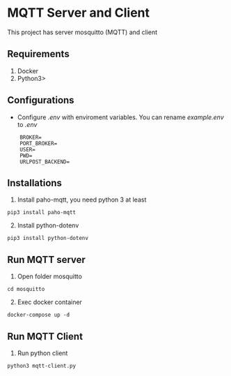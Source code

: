 # MQTT Server and Client

This project has server mosquitto (MQTT) and client

## Requirements
1. Docker
2. Python3>

## Configurations
* Configure *.env* with enviroment variables. You can rename *example.env* to *.env*

```
    BROKER=
    PORT_BROKER=
    USER=
    PWD=
    URLPOST_BACKEND=
```
## Installations

1. Install paho-mqtt, you need python 3 at least

```
pip3 install paho-mqtt
```
2. Install python-dotenv

```
pip3 install python-dotenv
```
## Run MQTT server

1. Open folder mosquitto
```
cd mosquitto
```
2. Exec docker container
```
docker-compose up -d
```

## Run MQTT Client

1. Run python client 

```
python3 mqtt-client.py
```